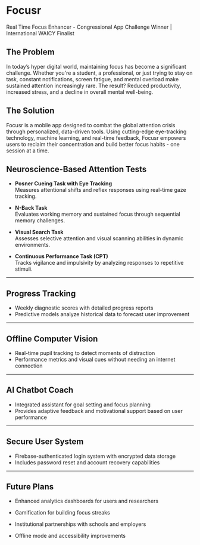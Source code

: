 # Focusr
Real Time Focus Enhancer - Congressional App Challenge Winner | International WAICY Finalist

## The Problem
In today’s hyper digital world, maintaining focus has become a significant challenge. Whether you're a student, a professional, or just trying to stay on task, constant notifications, screen fatigue, and mental overload make sustained attention increasingly rare. The result? Reduced productivity, increased stress, and a decline in overall mental well-being.

## The Solution
Focusr is a mobile app designed to combat the global attention crisis through personalized, data-driven tools. Using cutting-edge eye-tracking technology, machine learning, and real-time feedback, Focusr empowers users to reclaim their concentration and build better focus habits - one session at a time.

## Neuroscience-Based Attention Tests

- **Posner Cueing Task with Eye Tracking**  
  Measures attentional shifts and reflex responses using real-time gaze tracking.

- **N-Back Task**  
  Evaluates working memory and sustained focus through sequential memory challenges.

- **Visual Search Task**  
  Assesses selective attention and visual scanning abilities in dynamic environments.

- **Continuous Performance Task (CPT)**  
  Tracks vigilance and impulsivity by analyzing responses to repetitive stimuli.

---

## Progress Tracking

- Weekly diagnostic scores with detailed progress reports  
- Predictive models analyze historical data to forecast user improvement

---

## Offline Computer Vision

- Real-time pupil tracking to detect moments of distraction  
- Performance metrics and visual cues without needing an internet connection

---

## AI Chatbot Coach

- Integrated assistant for goal setting and focus planning  
- Provides adaptive feedback and motivational support based on user performance

---

## Secure User System

- Firebase-authenticated login system with encrypted data storage  
- Includes password reset and account recovery capabilities

---

## Future Plans
 - Enhanced analytics dashboards for users and researchers

 - Gamification for building focus streaks

 - Institutional partnerships with schools and employers

 - Offline mode and accessibility improvements
